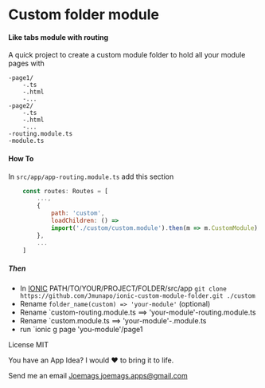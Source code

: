 # Custom folder module

#### Like tabs module with routing

A quick project to create a custom module folder to hold all your module pages with

    -page1/
        -.ts
        -.html
        -...
    -page2/
        -.ts
        -.html
        -...
    -routing.module.ts
    -module.ts

#### How To
In ` src/app/app-routing.module.ts ` add this section
```js
    const routes: Routes = [
        ...,
        {
            path: 'custom',
            loadChildren: () =>
            import('./custom/custom.module').then(m => m.CustomModule)
        },
        ...
    ]
```

##### Then

- In [IONIC](https://ionicframework.com/docs) PATH/TO/YOUR/PROJECT/FOLDER/src/app `git clone https://github.com/Jmunapo/ionic-custom-module-folder.git ./custom`
- Rename `folder_name(custom) => 'your-module'` (optional)
- Rename `custom-routing.module.ts ==> 'your-module'-routing.module.ts
- Rename `custom.module.ts ==> 'your-module'-.module.ts
- run `ionic g page 'you-module'/page1

License MIT

You have an App Idea? I would ❤️ to bring it to life.

Send me an email [Joemags joemags.apps@gmail.com](mailto:joemags.apps@gmail.com?subject=[GitHub]%20I%20Have%20an%20Idea)